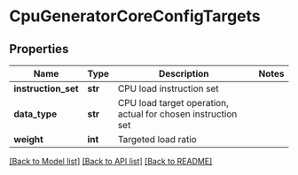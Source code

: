 # CpuGeneratorCoreConfigTargets

## Properties
Name | Type | Description | Notes
------------ | ------------- | ------------- | -------------
**instruction_set** | **str** | CPU load instruction set | 
**data_type** | **str** | CPU load target operation, actual for chosen instruction set | 
**weight** | **int** | Targeted load ratio | 

[[Back to Model list]](../README.md#documentation-for-models) [[Back to API list]](../README.md#documentation-for-api-endpoints) [[Back to README]](../README.md)


